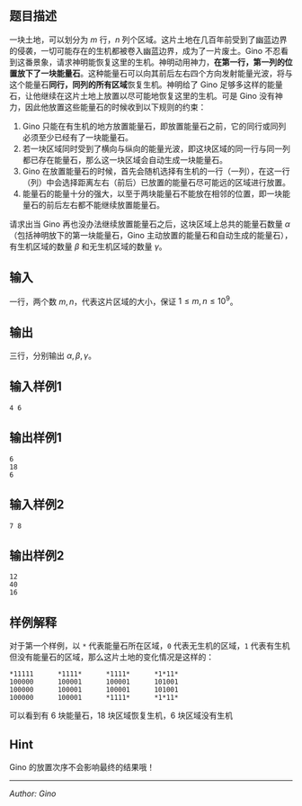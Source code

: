 ## 题目描述
一块土地，可以划分为 $m$ 行，$n$ 列个区域。这片土地在几百年前受到了幽蓝边界的侵袭，一切可能存在的生机都被卷入幽蓝边界，成为了一片废土。Gino 不忍看到这番景象，请求神明能恢复这里的生机。神明动用神力，**在第一行，第一列的位置放下了一块能量石**。这种能量石可以向其前后左右四个方向发射能量光波，将与这个能量石**同行，同列的所有区域**恢复生机。神明给了 Gino 足够多这样的能量石，让他继续在这片土地上放置以尽可能地恢复这里的生机。可是 Gino 没有神力，因此他放置这些能量石的时候收到以下规则的约束：

1. Gino 只能在有生机的地方放置能量石，即放置能量石之前，它的同行或同列必须至少已经有了一块能量石。
2. 若一块区域同时受到了横向与纵向的能量光波，即这块区域的同一行与同一列都已存在能量石，那么这一块区域会自动生成一块能量石。
3. Gino 在放置能量石的时候，首先会随机选择有生机的一行（一列），在这一行（列）中会选择距离左右（前后）已放置的能量石尽可能远的区域进行放置。
4. 能量石的能量十分的强大，以至于两块能量石不能放在相邻的位置，即一块能量石的前后左右都不能继续放置能量石。

请求出当 Gino 再也没办法继续放置能量石之后，这块区域上总共的能量石数量 $\alpha$（包括神明放下的第一块能量石，Gino 主动放置的能量石和自动生成的能量石），有生机区域的数量 $\beta$ 和无生机区域的数量 $\gamma$。

## 输入
一行，两个数 $m, n$，代表这片区域的大小，保证 $1 \le m, n \le 10^9$。

## 输出
三行，分别输出 $\alpha, \beta, \gamma$。

## 输入样例1
    4 6

## 输出样例1
    6
    18
    6

## 输入样例2
    7 8

## 输出样例2
    12
    40
    16

## 样例解释
对于第一个样例，以 `*` 代表能量石所在区域，`0` 代表无生机的区域，`1` 代表有生机但没有能量石的区域，那么这片土地的变化情况是这样的：

    *11111      *1111*      *1111*      *1*11*
    100000      100001      100001      101001
    100000      100001      100001      101001
    100000      100001      *1111*      *1*11*

可以看到有 $6$ 块能量石，$18$ 块区域恢复生机，$6$ 块区域没有生机

## Hint
Gino 的放置次序不会影响最终的结果哦！

---
*Author: Gino*
